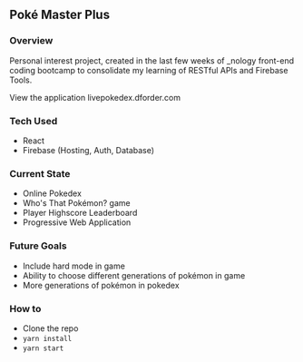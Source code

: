 ## Poké Master Plus
### Overview
Personal interest project, created in the last few weeks of _nology front-end coding bootcamp to consolidate my learning of RESTful APIs and Firebase Tools.

View the application livepokedex.dforder.com

### Tech Used
- React
- Firebase (Hosting, Auth, Database)

### Current State
- Online Pokedex
- Who's That Pokémon? game
- Player Highscore Leaderboard
- Progressive Web Application

### Future Goals
- Include hard mode in game
- Ability to choose different generations of pokémon in game
- More generations of pokémon in pokedex

### How to
- Clone the repo
- ```yarn install```
- ```yarn start```
